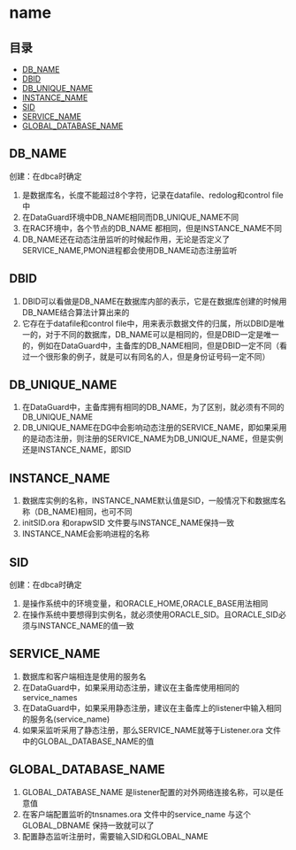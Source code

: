 # name

## 目录

-   [DB\_NAME](#DB_NAME)
-   [DBID](#DBID)
-   [DB\_UNIQUE\_NAME](#DB_UNIQUE_NAME)
-   [INSTANCE\_NAME](#INSTANCE_NAME)
-   [SID](#SID)
-   [SERVICE\_NAME](#SERVICE_NAME)
-   [GLOBAL\_DATABASE\_NAME](#GLOBAL_DATABASE_NAME)

## DB\_NAME

创建：在dbca时确定

1.  是数据库名，长度不能超过8个字符，记录在datafile、redolog和control file中
2.  在DataGuard环境中DB\_NAME相同而DB\_UNIQUE\_NAME不同
3.  在RAC环境中，各个节点的DB\_NAME 都相同，但是INSTANCE\_NAME不同
4.  DB\_NAME还在动态注册监听的时候起作用，无论是否定义了SERVICE\_NAME,PMON进程都会使用DB\_NAME动态注册监听

## DBID

1.  DBID可以看做是DB\_NAME在数据库内部的表示，它是在数据库创建的时候用DB\_NAME结合算法计算出来的
2.  它存在于datafile和control file中，用来表示数据文件的归属，所以DBID是唯一的，对于不同的数据库，DB\_NAME可以是相同的，但是DBID一定是唯一的，例如在DataGuard中，主备库的DB\_NAME相同，但是DBID一定不同（看过一个很形象的例子，就是可以有同名的人，但是身份证号码一定不同）

## DB\_UNIQUE\_NAME

1.  在DataGuard中，主备库拥有相同的DB\_NAME，为了区别，就必须有不同的DB\_UNIQUE\_NAME
2.  DB\_UNIQUE\_NAME在DG中会影响动态注册的SERVICE\_NAME，即如果采用的是动态注册，则注册的SERVICE\_NAME为DB\_UNIQUE\_NAME，但是实例还是INSTANCE\_NAME，即SID

## INSTANCE\_NAME

1.  数据库实例的名称，INSTANCE\_NAME默认值是SID，一般情况下和数据库名称（DB\_NAME)相同，也可不同
2.  initSID.ora 和orapwSID 文件要与INSTANCE\_NAME保持一致
3.  INSTANCE\_NAME会影响进程的名称

## SID

创建：在dbca时确定

1.  是操作系统中的环境变量，和ORACLE\_HOME,ORACLE\_BASE用法相同
2.  在操作系统中要想得到实例名，就必须使用ORACLE\_SID。且ORACLE\_SID必须与INSTANCE\_NAME的值一致

## SERVICE\_NAME

1.  数据库和客户端相连是使用的服务名
2.  在DataGuard中，如果采用动态注册，建议在主备库使用相同的service\_names
3.  在DataGuard中，如果采用静态注册，建议在主备库上的listener中输入相同的服务名(service\_name)
4.  如果采监听采用了静态注册，那么SERVICE\_NAME就等于Listener.ora 文件中的GLOBAL\_DATABASE\_NAME的值

## GLOBAL\_DATABASE\_NAME

1.  GLOBAL\_DATABASE\_NAME 是listener配置的对外网络连接名称，可以是任意值
2.  在客户端配置监听的tnsnames.ora 文件中的service\_name 与这个GLOBAL\_DBNAME 保持一致就可以了
3.  配置静态监听注册时，需要输入SID和GLOBAL\_NAME
